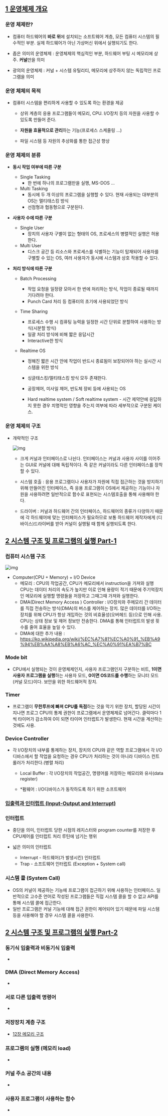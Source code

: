 ## [1 운영체제 개요](https://core.ewha.ac.kr/publicview/C0101020140307151724641842?vmode=f)

### 운영 체제란?

- 컴퓨터 하드웨어의 **바로 위**에 설치되는 소프트웨어 계층, 모든 컴퓨터 시스템의 필수적인 부분. 실제 하드웨어가 아닌 가상머신 위에서 실행되기도 한다.

- 좁은 의미의 운영체제 : 운영체제의 핵심적인 부분, 하드웨어 부팅 시 메모리에 상주. **커널**만을 의미

- 광의의 운영체제 : 커널 + 시스템 유틸리티, 메모리에 상주하지 않는 독립적인 프로그램을 의미

  

### 운영 체체의 목적

- 컴퓨터 시스템을 편리하게 사용할 수 있도록 하는 환경을 제공

  - 상위 계층의 응용 프로그램들이 메모리, CPU. I/O장치 등의 자원을 사용할 수 있도록 만들어 준다.

  - **자원을 효율적으로 관리**하는 기능(프로세스 스케줄링 ...)

  - 파일 시스템 등 자원의 추상화를 통한 접근성 향상

    

### 운영 체제의 분류

- **동시 작업 여부에 따른 구분**

  - Single Tasking 
    - 한 번에 하나의 프로그램만을 실행, MS-DOS ...
  - Multi Tasking
    - 동시에 두 개 이상의 프로그램을 실행할 수 있다. 현재 사용되는 대부분의 OS는 멀티태스킹 방식
    - 선점형과 협동형으로 구분된다.

- **사용자 수에 따른 구분**

  - Single User
    - 장치의 사용자 구별이 없는 형태의 OS, 프로세스의 병렬적인 실행은 허용한다.
  - Multi User
    - 디스크 공간 등 리소스와 프로세스를 식별하는 기능이 탑재되어 사용자를 구별할 수 있는 OS,  여러 사용자가 동시에 시스템과 상호 작용할 수 있다.

- **처리 방식에 따른 구분**

  - Batch Processing 

    - 작업 요청을 일정량 모아서 한 번에 처리하는 방식, 작업이 종료될 때까지 기다려야 한다.
    - Punch Card 처리 등 컴퓨터의 초기에 사용되었던 방식

  - Time Sharing

    - 프로세스 수행 시 컴퓨팅 능력을 일정한 시간 단위로 분할하여 사용하는 방식(시분할 방식)
    - 일괄 처리 방식에 비해 짧은 응답시간
    - Interactive한 방식

  - Realtime OS

    - 정해진 짧은 시간 안에 작업이 반드시 종료됨이 보장되어야 하는 실시간 시스템을 위한 방식

    - 싱글태스킹/멀티태스킹 방식 모두 존재한다.

    - 공장제어, 미사일 제어, 반도체 장비 등에 사용되는 OS

    - Hard realtime system / Soft realtime system - 시간 제약안에 응답하지 못한 경우 치명적인 영향을 주는지 여부에 따라 세부적으로 구분된 케이스.

      

### 운영 체제의 구조

- 개략적인 구조

  ![img](https://blog.kakaocdn.net/dn/S3U2H/btqHxbOhB2V/WeQANBQKfm6F58xkWsJZy0/img.png)

  + 크게 커널과 인터페이스로 나뉜다. 인터페이스는 커널과 사용자 사이를 이어주는 GUI로 커널에 대해 독립적이다. 즉 같은 커널이라도 다른 인터페이스를 장착할 수 있다.

  + 시스템 호출 : 응용 프로그램이나 사용자가 자원에 직접 접근하는 것을 방지하기 위해 만들어진 인터페이스, 즉 응용 프로그램이 OS에서 제공하는 기능이나 자원을 사용하려면 일반적으로 함수로 표현되는 시스템호출을 통해 사용해야 한다.

  + 드라이버 : 커널과 하드웨어 간의 인터페이스, 하드웨어의 종류가 다양하기 때문에 각 하드웨어에 맞는 인터페이스가 필요하므로 보통 하드웨어 제작자에게 (디바이스)드라이버를 받아 커널이 실행될 때 함께 실행되도록 한다.

    

## [2 시스템 구조 및 프로그램의 실행 Part-1](https://core.ewha.ac.kr/publicview/C0101020140311132925816476?vmode=f)

### 컴퓨터 시스템 구조

![img](https://i.imgur.com/8JAIHTg.png)

- Computer(CPU + Memory) + I/O Device
  - 메모리 : CPU의 작업공간, CPU가 메모리에서 instruction을 가져와 실행 CPU는 데이터 처리의 속도가 높지만 이로 인해 용량이 적기 때문에 주기억장치인 메모리에 실행할 명령들을 저장하고 그때그때 가져와 실행한다.
  - DMA(Direct Memory Access ) Controller : I/O장치와 주메모리 간 데이터를 직접 전송하는 방식(DMA)의 버스를 제어하는 장치. 많은 데이터를 I/O하는 장치를 위해 CPU가 항상 개입하는 것의 비효율성(오버헤드 등)으로 인해 사용. CPU는 상태 정보 및 제어 정보만 전송한다. DMA를 통해 인터럽트의 발생 횟수를 줄여 효율을 높일 수 있다.
  - DMA에 대한 추가 내용 : https://ko.wikipedia.org/wiki/%EC%A7%81%EC%A0%91_%EB%A9%94%EB%AA%A8%EB%A6%AC_%EC%A0%91%EA%B7%BC

### Mode bit

- CPU에서 실행되는 것이 운영체제인지, 사용자 프로그램인지 구분하는 비트, **1이면 사용자 프로그램을 실행**하는 사용자 모드, **0이면 OS코드를 수행**하는 모니터 모드(커널 모드)이다. 보안을 위한 하드웨어적 장치.

### Timer

- 프로그램이 **무한루프에 빠져 CPU를 독점**하는 것을 막기 위한 장치, 할당된 시간이 지나면 프로그 CPU의 통제 권한이 프로그램에서 운영체제로 넘어간다. 클럭마다 1씩 타이머가 감소하여 0이 되면 타이머 인터럽트가 발생한다. 현재 시간을 계산하는 것에도 사용.

### Device Controller

- 각 I/O장치의 내부를 통제하는 장치, 장치의 CPU와 같은 역할 프로그램에서 각 I/O디바스에서 할 작업을 요청하는 경우 CPU가 처리하는 것이 아니라 디바이스 컨트롤러가 처리한다.(병렬 처리)

  - Local Buffer : 각 I/O장치의 작업공간, 명령어를 저장하는 메모리와 유사(data register)

  - *펌웨어 : I/O디바이스가 동작하도록 하기 위한 소프트웨어

    

### [입출력과 인터럽트 (Input-Output and Interrupt)](/컴퓨터-구조/5장-기본-컴퓨터의-구조와-설계-Part2/입출력과-인터럽트.md)

### 인터럽트

+ 중단을 의미, 인터럽트 당한 시점의 레지스터와 program counter를 저장한 후 CPU제어를 인터럽트 처리 루틴에 넘기는 행위

+ 넓은 의미의 인터럽트 
  + Interrupt - 하드웨어(가 발생시킨) 인터럽트
  + Trap - 소프트웨어 인터럽트 (Exception + System call)

### 시스템 콜 (System Call)

- OS의 커널이 제공하는 기능에 프로그램이 접근하기 위해 사용하는 인터페이스. 일반적으로 고수준 언어로 작성된 프로그램들은 직접 시스템 콜을 할 수 없고 API를 통해 시스템 콜에 접근한다.
- 일반 프로그램은 커널 기능에 대해 접근 권한이 제어되어 있기 때문에 파일 시스템 등을 사용해야 할 경우 시스템 콜을 사용한다.

## [2 시스템 구조 및 프로그램의 실행 Part-2](https://core.ewha.ac.kr/publicview/C0101020140314151238067290?vmode=f)

### 동기식 입출력과 비동기식 입출력

- 

### DMA (Direct Memory Access)

- 

### 서로 다른 입출력 명령어

- 

### 저장장치 계층 구조

- [12장 메모리 구조](/컴퓨터-구조/12장-메모리-구조.md) 

### 프로그램의 실행 (메모리 load)

- 

### 커널 주소 공간의 내용

- 

### 사용자 프로그램이 사용하는 함수

-